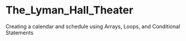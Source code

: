 # The_Lyman_Hall_Theater
Creating a calendar and schedule using Arrays, Loops, and Conditional Statements

